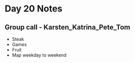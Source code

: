 # Day 20 Notes

## Group call - Karsten_Katrina_Pete_Tom
* Steak
* Games
* Fruit
* Map weekday to weekend 

